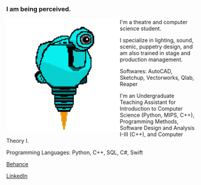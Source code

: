 ### I am being perceived. 

<!-- ![SAM.gif](https://github.com/lxwooxy/lxwooxy/blob/main/SAM.gif) -->

<img src="https://github.com/lxwooxy/lxwooxy/blob/main/SAM.gif" width=300 height=300 align="left"> 

I'm a theatre and computer science student.  

I specialize in lighting, sound, scenic, puppetry design, and am also trained in stage and production management.  

Softwares: AutoCAD, Sketchup, Vectorworks, Qlab, Reaper

I'm an Undergraduate Teaching Assistant for Introduction to Computer Science (Python, MIPS, C++), Programming Methods, Software Design and Analysis I-III (C++), and Computer Theory I.

Programming Languages: Python, C++, SQL, C#, Swift  

[Behance](https://www.behance.net/georginawooxy)  

[LinkedIn](https://www.linkedin.com/in/georginawooxy/)






